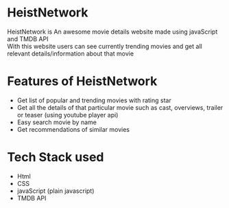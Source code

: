 # HeistNetwork

HeistNetwork is An awesome movie details website made using javaScript and TMDB API  
With this website users can see currently trending movies and get all relevant details/information about that movie 


# Features of HeistNetwork
- Get list of popular and trending movies with rating star  
- Get all the details of that particular movie such as cast, overviews, trailer or teaser (using youtube player api)  
- Easy search movie by name  
- Get recommendations of similar movies  

# Tech Stack used 
* Html 
* CSS
* javaScript (plain javascript)
* TMDB API
